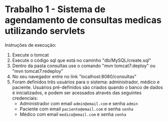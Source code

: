 # Trabalho 1 - Sistema de agendamento de consultas medicas utilizando servlets

Instruções de execução:

1. Execute o tomcat
2. Execute o código sql que está no caminho "db/MySQL/create.sql"
3. Dentro da pasta consultas use o comando "mvn tomcat7:deploy" ou "mvn tomcat7:redeploy"
4. No seu navegador entre no link "localhost:8080/consultas"
5. Foram definidos três usuários para o sistema: administrador, médico e paciente. Usuários pré-definidos são criados quando o banco de dados é inicializados, e podem ser acessados através das seguintes credenciais:
    - Administrador com email `admin@email.com` e senha `admin`
    - Paciente com email `paciente@email.com` e senha `senha`
    - Médico com email `medico@email.com` e senha `senha`
